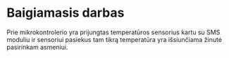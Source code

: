 # Baigiamasis darbas

Prie mikrokontrolerio yra prijungtas temperatūros sensorius kartu su SMS moduliu ir sensoriui pasiekus tam tikrą temperatūra yra išsiunčiama žinutė pasirinkam asmeniui.
